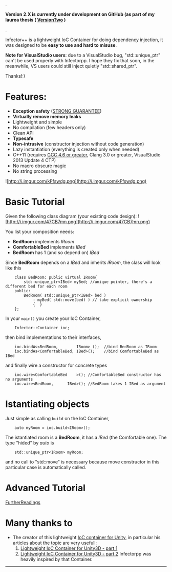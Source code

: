 .

**Version 2.X is currently under development on GitHub (as part of my laurea thesis ( [VersionTwo](https://github.com/Darelbi/Infectorpp) )**

.

Infector++ is a lightweight IoC Container for doing dependency injection, it was designed to be **easy to use and hard to misuse**.

**Note for VisualStudio users**: due to a VisualStudio bug, "std::unique\_ptr" can't be used properly with Infectorpp. I hope they fix that soon, in the meanwhile, VS users could still inject quietly "std::shared\_ptr".

Thanks!:)

# Features: #
  * **Exception safety** ([STRONG GUARANTEE](http://en.wikipedia.org/wiki/Exception_safety))
  * **Virtually remove memory leaks**
  * Lightweight and simple
  * No compilation (few headers only)
  * Clean API
  * **Typesafe**
  * **Non-intrusive** (constructor injection without code generation)
  * Lazy instantiation (everything is created only when needed)
  * C++11 (requires [GCC 4.6 or greater](http://gameprog.it/articles/90/c-11-getting-started-on-windows#.U95T7aNBm7g), Clang 3.0 or greater, VisualStudio 2013 Update 4 CTP)
  * No macro obscure magic
  * No string processing

![http://i.imgur.com/kFfswdg.png](http://i.imgur.com/kFfswdg.png)


# Basic Tutorial #

Given the following class diagram (your existing code design):
![http://i.imgur.com/47CB7mn.png](http://i.imgur.com/47CB7mn.png)

You list your composition needs:
  * **BedRoom** implements _IRoom_
  * **ComfortableBed** implements _IBed_
  * **BedRoom** has 1 (and so depend on) _IBed_

Since **BedRoom** depends on a _IBed_ and inherits _IRoom_, the class will look like this
```
    class BedRoom: public virtual IRoom{
        std::unique_ptr<IBed> myBed; //unique pointer, there's a different bed for each room
    public:
        BedRoom( std::unique_ptr<IBed> bed )
            : myBed( std::move(bed) ) // take explicit ownership
            {  }
    };
```

In your `main()` you create your IoC Container,
```
    Infector::Container ioc;
```

then bind implementations to their interfaces,
```
    ioc.bindAs<BedRoom,        IRoom> ();  //bind BedRoom as IRoom
    ioc.bindAs<ComfortableBed, IBed>();    //bind ComfortableBed as IBed
```

and finally wire a constructor for concrete types
```
    ioc.wire<ComfortableBed    >(); //ComfortableBed constructor has no arguments
    ioc.wire<BedRoom,      IBed>(); //BedRoom takes 1 IBed as argument
```

# Istantiating objects #
Just simple as calling `build` on the IoC Container,
```
    auto myRoom = ioc.build<IRoom>();
```

The istantiated room is a **BedRoom**, it has a _IBed_ (the Comfortable one). The type "hided" by _auto_ is
```
    std::unique_ptr<IRoom> myRoom; 
```
and no call to "std::move" is necessary because move constructor in this particular case is automatically called.

# Advanced Tutorial #
[FurtherReadings](https://code.google.com/p/infectorpp/wiki/EaseOfUse)

# Many thanks to #
  * The creator of this lightweight [IoC container for Unity](https://github.com/sebas77/Lightweight-IoC-Container-for-Unity3D), in particular his articles about the topic are very usefull:
    1. [Lightweight IoC Container for Unity3D - part 1](http://blog.sebaslab.com/ioc-container-for-unity3d-part-1/)
    1. [Lightweight IoC Container for Unity3D - part 2](http://blog.sebaslab.com/ioc-container-for-unity3d-part-2/)
Infectorpp was heavily inspired by that Container.


---


